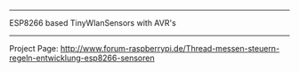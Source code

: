 ****************************************************
ESP8266 based TinyWlanSensors with AVR's
****************************************************


Project Page: http://www.forum-raspberrypi.de/Thread-messen-steuern-regeln-entwicklung-esp8266-sensoren

